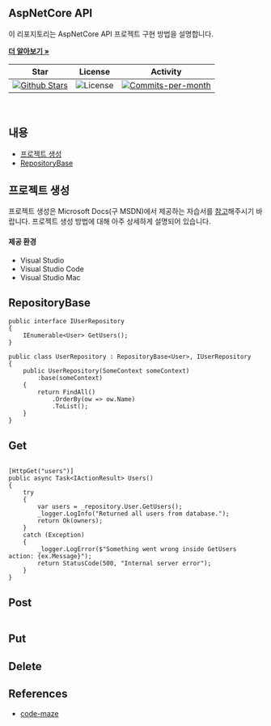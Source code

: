 ## AspNetCore API

이 리포지토리는 AspNetCore API 프로젝트 구현 방법을 설명합니다. <br />

<a href="https://github.com/devncore/devncore"><strong>더 알아보기 »</strong></a>
 
| Star | License | Activity |
|:----:|:-------:|:--------:|
| <a href="https://github.com/devncore/docs/stargazers"><img src="https://img.shields.io/github/stars/devncore/docs" alt="Github Stars"></a> | <img src="https://img.shields.io/github/license/devncore/docs" alt="License"> | <a href="https://github.com/devncore/docs/pulse"><img src="https://img.shields.io/github/commit-activity/m/devncore/docs" alt="Commits-per-month"></a> |

<br />

## 내용
- [프로젝트 생성](#프로젝트-생성)
- [RepositoryBase](#RepositoryBase)

## 프로젝트 생성
프로젝트 생성은 Microsoft Docs(구 MSDN)에서 제공하는 자습서를 [참고](https://microsoft.com)해주시기 바랍니다. 프로젝트 생성 방법에 대해 아주 상세하게 설명되어 있습니다.
#### 제공 환경
- Visual Studio
- Visual Studio Code
- Visual Studio Mac

## RepositoryBase

```
public interface IUserRepository
{
    IEnumerable<User> GetUsers();
}
```

```
public class UserRepository : RepositoryBase<User>, IUserRepository
{
    public UserRepository(SomeContext someContext)
        :base(someContext)
    {
        return FindAll()
            .OrderBy(ow => ow.Name)
            .ToList();
    }
}
```

## Get
```

[HttpGet("users")]
public async Task<IActionResult> Users()
{
    try 
    {
        var users = _repository.User.GetUsers();
        _logger.LogInfo("Returned all users from database.");
        return Ok(owners);
    }
    catch (Exception)
    {
        _logger.LogError($"Something went wrong inside GetUsers action: {ex.Message}");
        return StatusCode(500, "Internal server error");
    }
}
```


## Post
```

```
## Put

## Delete

## References
- [code-maze](https://code-maze-com/net-core-web-development-part6/)
